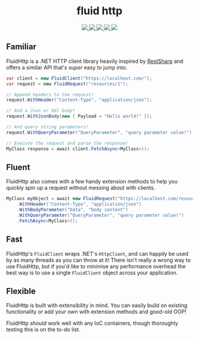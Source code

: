 <h1 align="center">fluid http</h1>

<p align="center">
  <a href="https://travis-ci.org/callumevans/fluid-http">
  <img src="https://img.shields.io/travis/callumevans/fluid-http.svg?branch=master&style=flat-square">
  </a>
  
  <a href="https://www.codacy.com/app/callumevans/fluid-http/dashboard">
  <img src="https://img.shields.io/codacy/grade/568f11adbb7340ad83865ca86a636185.svg?style=flat-square">
  </a>
 
  <a href="https://github.com/callumevans/fluid-http/issues">
  <img src="https://img.shields.io/github/issues/callumevans/fluid-http.svg?style=flat-square">
  </a>
  
  <a href="https://github.com/callumevans/fluid-http/blob/master/LICENSE">
  <img src="https://img.shields.io/badge/license-MIT-blue.svg?style=flat-square">
  </a>
  
  <a href="https://gitter.im/fluid-http/">
  <img src="https://img.shields.io/gitter/room/fluid-http/shields.svg?style=flat-square">
  </a>
</p>

## Familiar

FluidHttp is a .NET HTTP client library heavily inspired by [RestSharp](https://github.com/restsharp/RestSharp) and offers a similar API that's _super_ easy to jump into.

```csharp
var client = new FluidClient("https://localhost.com/");
var request = new FluidRequest("resources/1");

// Append headers to the request!
request.WithHeader("Content-Type", "application/json");

// And a Json or Xml body!
request.WithJsonBody(new { Payload = "Hello world!" });

// And query string parameters!
request.WithQueryParameter("QueryParameter", "query parameter value!");

// Execute the request and parse the response!
MyClass response = await client.FetchAsync<MyClass>();
```

## Fluent

FluidHttp also comes with a few handy extension methods to help you quickly spin up a request without messing about with clients.

```csharp
MyClass myObject = await new FluidRequest("https://localhost.com/resources/1")
    .WithHeader("Content-Type", "application/json")
    .WithBodyParameter("Data", "body content")
    .WithQueryParameter("QueryParameter", "query parameter value!")
    .FetchAsync<MyClass>();
```

## Fast

FluidHttp's `FluidClient` wraps .NET's `HttpClient`, and can happily be used by as many threads as you can throw at it! There isn't really a wrong way to use FluidHttp, but if you'd like to minimise any performance overhead the best way is to use a single `FluidClient` object across your application.

## Flexible

FluidHttp is built with extensibility in mind. You can easily build on existing functionality or add your own with extension methods and good-old OOP!

FluidHttp _should_ work well with any IoC containers, though thoroughly testing this is on the to-do list.
